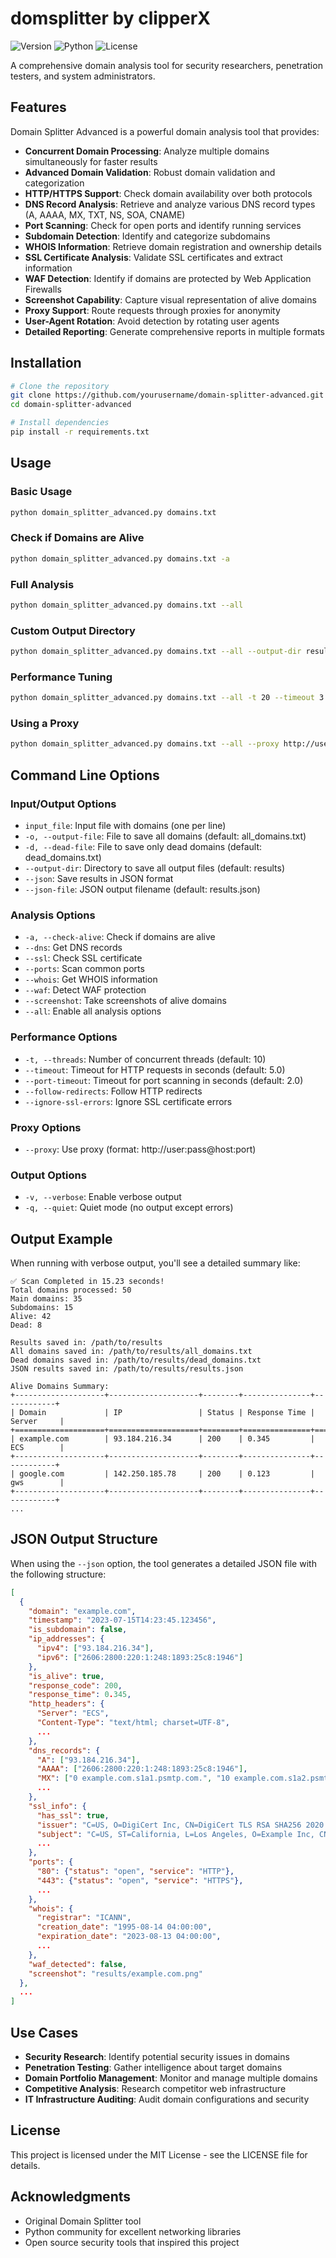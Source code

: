 # domsplitter by clipperX

![Version](https://img.shields.io/badge/version-2.0-blue)
![Python](https://img.shields.io/badge/python-3.6%2B-green)
![License](https://img.shields.io/badge/license-MIT-orange)

A comprehensive domain analysis tool for security researchers, penetration testers, and system administrators.

## Features

Domain Splitter Advanced is a powerful domain analysis tool that provides:

- **Concurrent Domain Processing**: Analyze multiple domains simultaneously for faster results
- **Advanced Domain Validation**: Robust domain validation and categorization
- **HTTP/HTTPS Support**: Check domain availability over both protocols
- **DNS Record Analysis**: Retrieve and analyze various DNS record types (A, AAAA, MX, TXT, NS, SOA, CNAME)
- **Port Scanning**: Check for open ports and identify running services
- **Subdomain Detection**: Identify and categorize subdomains
- **WHOIS Information**: Retrieve domain registration and ownership details
- **SSL Certificate Analysis**: Validate SSL certificates and extract information
- **WAF Detection**: Identify if domains are protected by Web Application Firewalls
- **Screenshot Capability**: Capture visual representation of alive domains
- **Proxy Support**: Route requests through proxies for anonymity
- **User-Agent Rotation**: Avoid detection by rotating user agents
- **Detailed Reporting**: Generate comprehensive reports in multiple formats

## Installation

```bash
# Clone the repository
git clone https://github.com/yourusername/domain-splitter-advanced.git
cd domain-splitter-advanced

# Install dependencies
pip install -r requirements.txt
```

## Usage

### Basic Usage

```bash
python domain_splitter_advanced.py domains.txt
```

### Check if Domains are Alive

```bash
python domain_splitter_advanced.py domains.txt -a
```

### Full Analysis

```bash
python domain_splitter_advanced.py domains.txt --all
```

### Custom Output Directory

```bash
python domain_splitter_advanced.py domains.txt --all --output-dir results_folder
```

### Performance Tuning

```bash
python domain_splitter_advanced.py domains.txt --all -t 20 --timeout 3
```

### Using a Proxy

```bash
python domain_splitter_advanced.py domains.txt --all --proxy http://user:pass@host:port
```

## Command Line Options

### Input/Output Options
- `input_file`: Input file with domains (one per line)
- `-o, --output-file`: File to save all domains (default: all_domains.txt)
- `-d, --dead-file`: File to save only dead domains (default: dead_domains.txt)
- `--output-dir`: Directory to save all output files (default: results)
- `--json`: Save results in JSON format
- `--json-file`: JSON output filename (default: results.json)

### Analysis Options
- `-a, --check-alive`: Check if domains are alive
- `--dns`: Get DNS records
- `--ssl`: Check SSL certificate
- `--ports`: Scan common ports
- `--whois`: Get WHOIS information
- `--waf`: Detect WAF protection
- `--screenshot`: Take screenshots of alive domains
- `--all`: Enable all analysis options

### Performance Options
- `-t, --threads`: Number of concurrent threads (default: 10)
- `--timeout`: Timeout for HTTP requests in seconds (default: 5.0)
- `--port-timeout`: Timeout for port scanning in seconds (default: 2.0)
- `--follow-redirects`: Follow HTTP redirects
- `--ignore-ssl-errors`: Ignore SSL certificate errors

### Proxy Options
- `--proxy`: Use proxy (format: http://user:pass@host:port)

### Output Options
- `-v, --verbose`: Enable verbose output
- `-q, --quiet`: Quiet mode (no output except errors)

## Output Example

When running with verbose output, you'll see a detailed summary like:

```
✅ Scan Completed in 15.23 seconds!
Total domains processed: 50
Main domains: 35
Subdomains: 15
Alive: 42
Dead: 8

Results saved in: /path/to/results
All domains saved in: /path/to/results/all_domains.txt
Dead domains saved in: /path/to/results/dead_domains.txt
JSON results saved in: /path/to/results/results.json

Alive Domains Summary:
+--------------------+--------------------+--------+---------------+------------+
| Domain             | IP                 | Status | Response Time | Server     |
+====================+====================+========+===============+============+
| example.com        | 93.184.216.34      | 200    | 0.345         | ECS        |
+--------------------+--------------------+--------+---------------+------------+
| google.com         | 142.250.185.78     | 200    | 0.123         | gws        |
+--------------------+--------------------+--------+---------------+------------+
...
```

## JSON Output Structure

When using the `--json` option, the tool generates a detailed JSON file with the following structure:

```json
[
  {
    "domain": "example.com",
    "timestamp": "2023-07-15T14:23:45.123456",
    "is_subdomain": false,
    "ip_addresses": {
      "ipv4": ["93.184.216.34"],
      "ipv6": ["2606:2800:220:1:248:1893:25c8:1946"]
    },
    "is_alive": true,
    "response_code": 200,
    "response_time": 0.345,
    "http_headers": {
      "Server": "ECS",
      "Content-Type": "text/html; charset=UTF-8",
      ...
    },
    "dns_records": {
      "A": ["93.184.216.34"],
      "AAAA": ["2606:2800:220:1:248:1893:25c8:1946"],
      "MX": ["0 example.com.s1a1.psmtp.com.", "10 example.com.s1a2.psmtp.com."],
      ...
    },
    "ssl_info": {
      "has_ssl": true,
      "issuer": "C=US, O=DigiCert Inc, CN=DigiCert TLS RSA SHA256 2020 CA1",
      "subject": "C=US, ST=California, L=Los Angeles, O=Example Inc, CN=example.com",
      ...
    },
    "ports": {
      "80": {"status": "open", "service": "HTTP"},
      "443": {"status": "open", "service": "HTTPS"},
      ...
    },
    "whois": {
      "registrar": "ICANN",
      "creation_date": "1995-08-14 04:00:00",
      "expiration_date": "2023-08-13 04:00:00",
      ...
    },
    "waf_detected": false,
    "screenshot": "results/example.com.png"
  },
  ...
]
```

## Use Cases

- **Security Research**: Identify potential security issues in domains
- **Penetration Testing**: Gather intelligence about target domains
- **Domain Portfolio Management**: Monitor and manage multiple domains
- **Competitive Analysis**: Research competitor web infrastructure
- **IT Infrastructure Auditing**: Audit domain configurations and security

## License

This project is licensed under the MIT License - see the LICENSE file for details.

## Acknowledgments

- Original Domain Splitter tool
- Python community for excellent networking libraries
- Open source security tools that inspired this project
